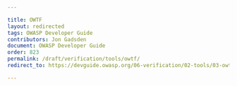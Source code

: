 ```yaml
---

title: OWTF
layout: redirected
tags: OWASP Developer Guide
contributors: Jon Gadsden
document: OWASP Developer Guide
order: 823
permalink: /draft/verification/tools/owtf/
redirect_to: https://devguide.owasp.org/06-verification/02-tools/03-owtf/

---
```

